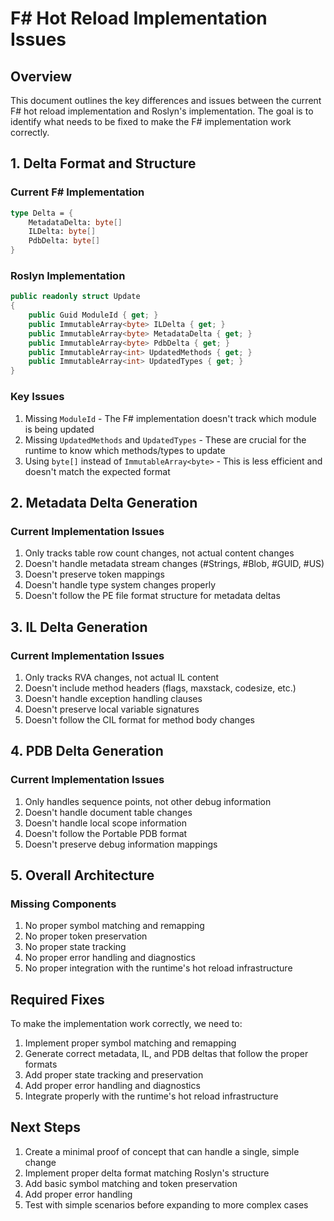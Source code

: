 # F# Hot Reload Implementation Issues

## Overview

This document outlines the key differences and issues between the current F# hot reload implementation and Roslyn's implementation. The goal is to identify what needs to be fixed to make the F# implementation work correctly.

## 1. Delta Format and Structure

### Current F# Implementation
```fsharp
type Delta = {
    MetadataDelta: byte[]
    ILDelta: byte[]
    PdbDelta: byte[]
}
```

### Roslyn Implementation
```csharp
public readonly struct Update
{
    public Guid ModuleId { get; }
    public ImmutableArray<byte> ILDelta { get; }
    public ImmutableArray<byte> MetadataDelta { get; }
    public ImmutableArray<byte> PdbDelta { get; }
    public ImmutableArray<int> UpdatedMethods { get; }
    public ImmutableArray<int> UpdatedTypes { get; }
}
```

### Key Issues
1. Missing `ModuleId` - The F# implementation doesn't track which module is being updated
2. Missing `UpdatedMethods` and `UpdatedTypes` - These are crucial for the runtime to know which methods/types to update
3. Using `byte[]` instead of `ImmutableArray<byte>` - This is less efficient and doesn't match the expected format

## 2. Metadata Delta Generation

### Current Implementation Issues
1. Only tracks table row count changes, not actual content changes
2. Doesn't handle metadata stream changes (#Strings, #Blob, #GUID, #US)
3. Doesn't preserve token mappings
4. Doesn't handle type system changes properly
5. Doesn't follow the PE file format structure for metadata deltas

## 3. IL Delta Generation

### Current Implementation Issues
1. Only tracks RVA changes, not actual IL content
2. Doesn't include method headers (flags, maxstack, codesize, etc.)
3. Doesn't handle exception handling clauses
4. Doesn't preserve local variable signatures
5. Doesn't follow the CIL format for method body changes

## 4. PDB Delta Generation

### Current Implementation Issues
1. Only handles sequence points, not other debug information
2. Doesn't handle document table changes
3. Doesn't handle local scope information
4. Doesn't follow the Portable PDB format
5. Doesn't preserve debug information mappings

## 5. Overall Architecture

### Missing Components
1. No proper symbol matching and remapping
2. No proper token preservation
3. No proper state tracking
4. No proper error handling and diagnostics
5. No proper integration with the runtime's hot reload infrastructure

## Required Fixes

To make the implementation work correctly, we need to:

1. Implement proper symbol matching and remapping
2. Generate correct metadata, IL, and PDB deltas that follow the proper formats
3. Add proper state tracking and preservation
4. Add proper error handling and diagnostics
5. Integrate properly with the runtime's hot reload infrastructure

## Next Steps

1. Create a minimal proof of concept that can handle a single, simple change
2. Implement proper delta format matching Roslyn's structure
3. Add basic symbol matching and token preservation
4. Add proper error handling
5. Test with simple scenarios before expanding to more complex cases 